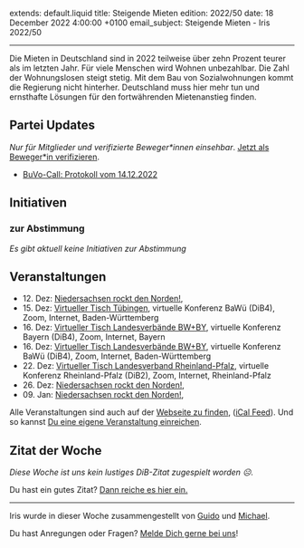 
extends: default.liquid
title: Steigende Mieten
edition: 2022/50
date: 18 December 2022 4:00:00 +0100
email_subject: Steigende Mieten - Iris 2022/50

---
Die Mieten in Deutschland sind in 2022 teilweise über zehn Prozent teurer als im letzten Jahr. Für viele Menschen wird Wohnen unbezahlbar. Die Zahl der Wohnungslosen steigt stetig. Mit dem Bau von Sozialwohnungen kommt die Regierung nicht hinterher. Deutschland muss hier mehr tun und ernsthafte Lösungen für den fortwährenden Mietenanstieg finden.


## Partei Updates

_Nur für Mitglieder und verifizierte Beweger\*innen einsehbar_. [Jetzt als Beweger\*in verifizieren](https://dib.de/bewegerin-werden/).

 - [BuVo-Call: Protokoll vom 14.12.2022](https://marktplatz.dib.de/t/buvo-call-protokoll-vom-14-12-2022/39784)

## Initiativen

### zur Abstimmung
_Es gibt aktuell keine Initiativen zur Abstimmung_

## Veranstaltungen

 - 12.&nbsp;Dez: [Niedersachsen rockt den Norden!](https://dib.de/events/niedersachsen-call-2022-12-12/), 
 - 15.&nbsp;Dez: [Virtueller Tisch Tübingen](https://dib.de/events/virtueller-tisch-tuebingen-2022-12-15/), virtuelle Konferenz BaWü (DiB4), Zoom, Internet, Baden-Württemberg
 - 16.&nbsp;Dez: [Virtueller Tisch Landesverbände BW+BY](https://dib.de/events/virtueller-tisch-landesverbaende-bwby-2-2022-12-16/), virtuelle Konferenz Bayern (DiB4), Zoom, Internet, Bayern
 - 16.&nbsp;Dez: [Virtueller Tisch Landesverbände BW+BY](https://dib.de/events/virtueller-tisch-landesverbaende-bwby-3-2022-12-16/), virtuelle Konferenz BaWü (DiB4), Zoom, Internet, Baden-Württemberg
 - 22.&nbsp;Dez: [Virtueller Tisch Landesverband Rheinland-Pfalz](https://dib.de/events/virtueller-tisch-landesverband-rheinland-pfalz-2022-12-22/), virtuelle Konferenz Rheinland-Pfalz (DiB2), Zoom, Internet, Rheinland-Pfalz
 - 26.&nbsp;Dez: [Niedersachsen rockt den Norden!](https://dib.de/events/niedersachsen-call-2022-12-26/), 
 - 09.&nbsp;Jan: [Niedersachsen rockt den Norden!](https://dib.de/events/niedersachsen-call-2023-01-09/), 
 
Alle Veranstaltungen sind auch auf der [Webseite zu finden](https://dib.de/veranstaltungen/), ([iCal Feed](https://dib.de/?ical=1)). Und so kannst [Du eine eigene Veranstaltung einreichen](https://marktplatz.dib.de/t/eine-veranstaltung-auf-der-webseite-einreichen/21379).



## Zitat der Woche
_Diese Woche ist uns kein lustiges DiB-Zitat zugespielt worden ☹._

Du hast ein gutes Zitat? [Dann reiche es hier ein.](https://marktplatz.dib.de/t/fortsetzung-lustige-dib-zitate/24431)


---

Iris wurde in dieser Woche zusammengestellt von [Guido](https://marktplatz.dib.de/u/Guido/) und [Michael](https://marktplatz.dib.de/u/MichaelVoss/).

Du hast Anregungen oder Fragen? [Melde Dich gerne bei uns](https://marktplatz.dib.de/t/neu-iris-die-woechtliche-zusammenfasssung-zum-sonntagsbrunch/10990)!

